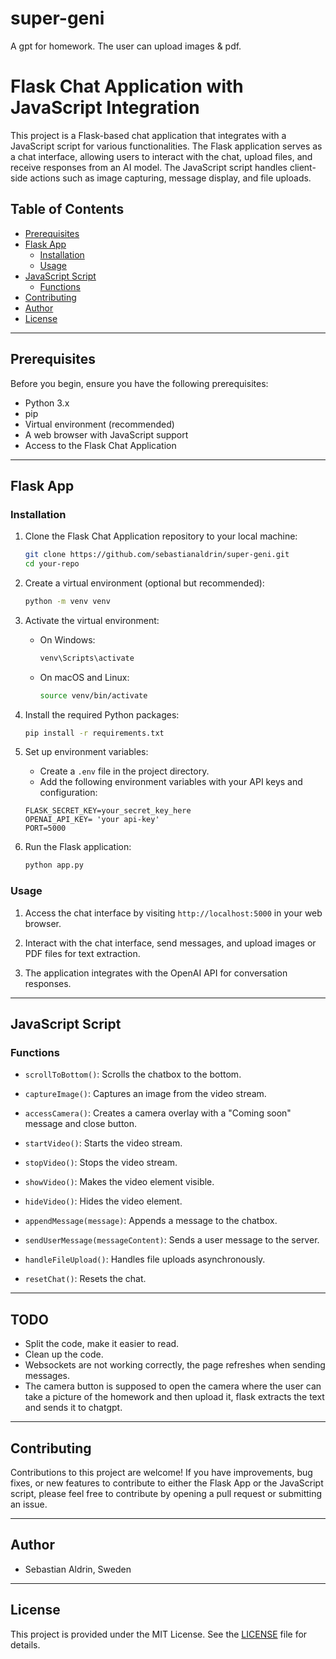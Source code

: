 # super-geni
A gpt for homework. The user can upload images &amp; pdf.



# Flask Chat Application with JavaScript Integration

This project is a Flask-based chat application that integrates with a JavaScript script for various functionalities. The Flask application serves as a chat interface, allowing users to interact with the chat, upload files, and receive responses from an AI model. The JavaScript script handles client-side actions such as image capturing, message display, and file uploads.

## Table of Contents

- [Prerequisites](#prerequisites)
- [Flask App](#flask-app)
  - [Installation](#installation)
  - [Usage](#usage)
- [JavaScript Script](#javascript-script)
  - [Functions](#functions)
- [Contributing](#contributing)
- [Author](#author)
- [License](#license)

---

## Prerequisites

Before you begin, ensure you have the following prerequisites:

- Python 3.x
- pip
- Virtual environment (recommended)
- A web browser with JavaScript support
- Access to the Flask Chat Application

---

## Flask App

### Installation

1. Clone the Flask Chat Application repository to your local machine:

   ```bash
   git clone https://github.com/sebastianaldrin/super-geni.git
   cd your-repo
   ```

2. Create a virtual environment (optional but recommended):

   ```bash
   python -m venv venv
   ```

3. Activate the virtual environment:

   - On Windows:

     ```bash
     venv\Scripts\activate
     ```

   - On macOS and Linux:

     ```bash
     source venv/bin/activate
     ```

4. Install the required Python packages:

   ```bash
   pip install -r requirements.txt
   ```

5. Set up environment variables:

   - Create a `.env` file in the project directory.
   - Add the following environment variables with your API keys and configuration:

   ```dotenv
   FLASK_SECRET_KEY=your_secret_key_here
   OPENAI_API_KEY= 'your api-key'
   PORT=5000
   ```

6. Run the Flask application:

   ```bash
   python app.py
   ```

### Usage

1. Access the chat interface by visiting `http://localhost:5000` in your web browser.

2. Interact with the chat interface, send messages, and upload images or PDF files for text extraction.

3. The application integrates with the OpenAI API for conversation responses.

---

## JavaScript Script

### Functions

- `scrollToBottom()`: Scrolls the chatbox to the bottom.

- `captureImage()`: Captures an image from the video stream.

- `accessCamera()`: Creates a camera overlay with a "Coming soon" message and close button.

- `startVideo()`: Starts the video stream.

- `stopVideo()`: Stops the video stream.

- `showVideo()`: Makes the video element visible.

- `hideVideo()`: Hides the video element.

- `appendMessage(message)`: Appends a message to the chatbox.

- `sendUserMessage(messageContent)`: Sends a user message to the server.

- `handleFileUpload()`: Handles file uploads asynchronously.

- `resetChat()`: Resets the chat.

---

## TODO
- Split the code, make it easier to read.
- Clean up the code.
- Websockets are not working correctly, the page refreshes when sending messages.
- The camera button is supposed to open the camera where the user can take a picture of the homework and then upload it, flask extracts the text and sends it to chatgpt.

---

## Contributing

Contributions to this project are welcome! If you have improvements, bug fixes, or new features to contribute to either the Flask App or the JavaScript script, please feel free to contribute by opening a pull request or submitting an issue.

---

## Author

- Sebastian Aldrin, Sweden

---

## License

This project is provided under the MIT License. See the [LICENSE](LICENSE) file for details.
